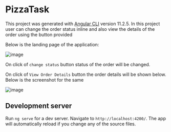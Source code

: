 # PizzaTask

This project was generated with [Angular CLI](https://github.com/angular/angular-cli) version 11.2.5.
In this project user can change the order status inline and also view the details of the order using the button provided

Below is the landing page of the application:

![image](https://user-images.githubusercontent.com/40240794/111991672-9212c600-8b3a-11eb-9993-ff0d31d64c2c.png)

On click of `change status` button status of the order will be changed.

On click of `View Order Details` button the order details will be shown below. Below is the screenshot for the same

![image](https://user-images.githubusercontent.com/40240794/111991944-e027c980-8b3a-11eb-96c7-bb495106b1b9.png)

## Development server

Run `ng serve` for a dev server. Navigate to `http://localhost:4200/`. The app will automatically reload if you change any of the source files.

